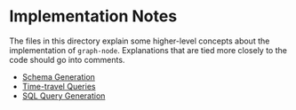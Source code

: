 # Implementation Notes

The files in this directory explain some higher-level concepts about the
implementation of `graph-node`. Explanations that are tied more closely to
the code should go into comments.

* [Schema Generation](./schema-generation.md)
* [Time-travel Queries](./time-travel.md)
* [SQL Query Generation](./sql-query-generation.md)
